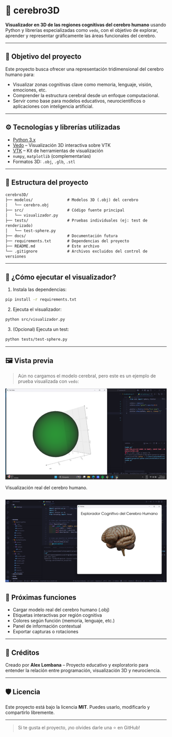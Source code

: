 # 🧠 cerebro3D

**Visualizador en 3D de las regiones cognitivas del cerebro humano** usando Python y librerías especializadas como `vedo`, con el objetivo de explorar, aprender y representar gráficamente las áreas funcionales del cerebro.

---

## 🎯 Objetivo del proyecto

Este proyecto busca ofrecer una representación tridimensional del cerebro humano para:

- Visualizar zonas cognitivas clave como memoria, lenguaje, visión, emociones, etc.
- Comprender la estructura cerebral desde un enfoque computacional.
- Servir como base para modelos educativos, neurocientíficos o aplicaciones con inteligencia artificial.

---

## ⚙️ Tecnologías y librerías utilizadas

- [Python 3.x](https://www.python.org/)
- [Vedo](https://vedo.embl.es/) – Visualización 3D interactiva sobre VTK
- [VTK](https://vtk.org/) – Kit de herramientas de visualización
- `numpy`, `matplotlib` (complementarias)
- Formatos 3D: `.obj`, `.glb`, `.stl`

---

## 📂 Estructura del proyecto

```
cerebro3D/
├── modelos/               # Modelos 3D (.obj) del cerebro
│   └── cerebro.obj
├── src/                   # Código fuente principal
│   └── visualizador.py
├── tests/                 # Pruebas individuales (ej: test de renderizado)
│   └── test-sphere.py
├── docs/                  # Documentación futura
├── requirements.txt       # Dependencias del proyecto
├── README.md              # Este archivo
└── .gitignore             # Archivos excluidos del control de versiones
```

---

## 🚀 ¿Cómo ejecutar el visualizador?

1. Instala las dependencias:

```bash
pip install -r requirements.txt
```

2. Ejecuta el visualizador:

```bash
python src/visualizador.py
```

3. (Opcional) Ejecuta un test:

```bash
python tests/test-sphere.py
```

---

## 🖼 Vista previa

> Aún no cargamos el modelo cerebral, pero este es un ejemplo de prueba visualizada con `vedo`:

![Test esfera](tests/test-sphere.png)

Visualización real del cerebro humano.

![Test esfera](src/brain_view.png)
---

## 📌 Próximas funciones

- Cargar modelo real del cerebro humano (.obj)
- Etiquetas interactivas por región cognitiva
- Colores según función (memoria, lenguaje, etc.)
- Panel de información contextual
- Exportar capturas o rotaciones

---

## 🧠 Créditos

Creado por **Alex Lombana** – Proyecto educativo y exploratorio para entender la relación entre programación, visualización 3D y neurociencia.

---

## 🛡 Licencia

Este proyecto está bajo la licencia **MIT**. Puedes usarlo, modificarlo y compartirlo libremente.

---

> Si te gusta el proyecto, ¡no olvides darle una ⭐ en GitHub!
